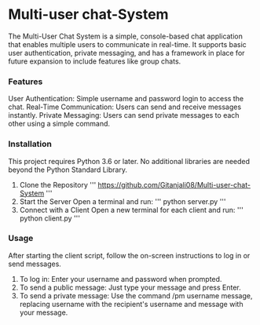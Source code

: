 # Multi-user chat-System
The Multi-User Chat System is a simple, console-based chat application that enables multiple users to communicate in real-time. It supports basic user authentication, private messaging, and has a framework in place for future expansion to include features like group chats.
### Features
User Authentication: Simple username and password login to access the chat.
Real-Time Communication: Users can send and receive messages instantly.
Private Messaging: Users can send private messages to each other using a simple command.
### Installation
This project requires Python 3.6 or later. No additional libraries are needed beyond the Python Standard Library.

1. Clone the Repository
   ''' https://github.com/Gitanjali08/Multi-user-chat-System '''
2. Start the Server
Open a terminal and run:
   ''' python server.py '''
3. Connect with a Client
Open a new terminal for each client and run:
   ''' python client.py '''

### Usage
After starting the client script, follow the on-screen instructions to log in or send messages.

1. To log in: Enter your username and password when prompted.
2. To send a public message: Just type your message and press Enter.
3. To send a private message: Use the command /pm username message, replacing username with the recipient's username and message with your message.
   
